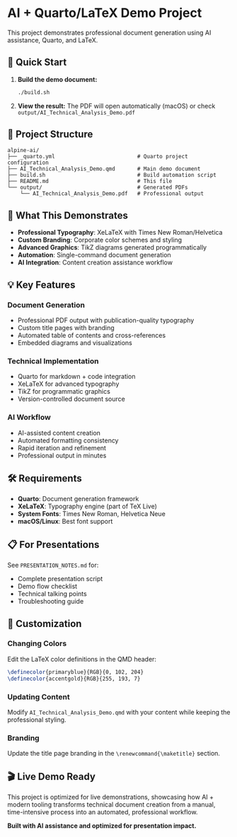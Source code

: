 # AI + Quarto/LaTeX Demo Project

This project demonstrates professional document generation using AI assistance, Quarto, and LaTeX.

## 🚀 Quick Start

1. **Build the demo document:**
   ```bash
   ./build.sh
   ```

2. **View the result:**
   The PDF will open automatically (macOS) or check `output/AI_Technical_Analysis_Demo.pdf`

## 📁 Project Structure

```
alpine-ai/
├── _quarto.yml                          # Quarto project configuration
├── AI_Technical_Analysis_Demo.qmd       # Main demo document
├── build.sh                             # Build automation script
├── README.md                            # This file
└── output/                              # Generated PDFs
    └── AI_Technical_Analysis_Demo.pdf   # Professional output
```

## 🎯 What This Demonstrates

- **Professional Typography**: XeLaTeX with Times New Roman/Helvetica
- **Custom Branding**: Corporate color schemes and styling
- **Advanced Graphics**: TikZ diagrams generated programmatically
- **Automation**: Single-command document generation
- **AI Integration**: Content creation assistance workflow

## 💡 Key Features

### Document Generation
- Professional PDF output with publication-quality typography
- Custom title pages with branding
- Automated table of contents and cross-references
- Embedded diagrams and visualizations

### Technical Implementation
- Quarto for markdown + code integration
- XeLaTeX for advanced typography
- TikZ for programmatic graphics
- Version-controlled document source

### AI Workflow
- AI-assisted content creation
- Automated formatting consistency
- Rapid iteration and refinement
- Professional output in minutes

## 🛠️ Requirements

- **Quarto**: Document generation framework
- **XeLaTeX**: Typography engine (part of TeX Live)
- **System Fonts**: Times New Roman, Helvetica Neue
- **macOS/Linux**: Best font support

## 📋 For Presentations

See `PRESENTATION_NOTES.md` for:
- Complete presentation script
- Demo flow checklist
- Technical talking points
- Troubleshooting guide

## 🔧 Customization

### Changing Colors
Edit the LaTeX color definitions in the QMD header:
```latex
\definecolor{primaryblue}{RGB}{0, 102, 204}
\definecolor{accentgold}{RGB}{255, 193, 7}
```

### Updating Content
Modify `AI_Technical_Analysis_Demo.qmd` with your content while keeping the professional styling.

### Branding
Update the title page branding in the `\renewcommand{\maketitle}` section.

## 🎬 Live Demo Ready

This project is optimized for live demonstrations, showcasing how AI + modern tooling transforms technical document creation from a manual, time-intensive process into an automated, professional workflow.

**Built with AI assistance and optimized for presentation impact.**
